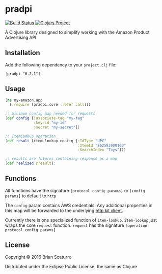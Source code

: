 # pradpi

[![Build Status](https://travis-ci.org/brianium/pradpi.svg?branch=master)](https://travis-ci.org/brianium/pradpi)
[![Clojars Project](https://img.shields.io/clojars/v/pradpi.svg)](https://clojars.org/pradpi)

A Clojure library designed to simplify working with the Amazon Product Advertising API

## Installation

Add the following dependency to your `project.clj` file:

```
[pradpi "0.2.1"]
```

## Usage

```clojure
(ns my-amazon.app
  (:require [pradpi.core :refer :all]))

;; minimum config map needed for requests
(def config {:associate-tag "my-tag"
             :key-id "my-id"
             :secret "my-secret"})

;; ItemLookup operation 
(def result (item-lookup config {:IdType "UPC"
                                 :ItemId "862583000163"
                                 :SearchIndex "Toys"}))

;; results are futures containing response as a map
(def realized @result);
```

## Functions

All functions have the signature `[protocol config params]` or `[config params]` to default to `http`

The `config` param contains AWS credentials. Any additional properties in this map will be forwarded
to the underlying [http kit client](http://www.http-kit.org/client.html).

Currently there is one specialized function of `item-lookup`. `item-lookup` just wraps the core `request`
function. `request` has the signature `[operation protocol config params]`

## License

Copyright © 2016 Brian Scaturro

Distributed under the Eclipse Public License, the same as Clojure
